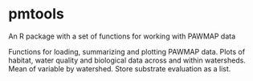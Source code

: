 # pmtools
An R package with a set of functions for working with PAWMAP data

Functions for loading, summarizing and plotting PAWMAP data.  Plots of habitat, 
water quality and biological data across and within watersheds.  Mean of variable 
by watershed.  Store substrate evaluation as a list.
